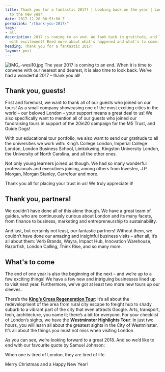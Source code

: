 ```yaml
---
title: Thank you for a fantastic 2017! | Looking back on the year | Looking forward
  to the new year
date: 2017-12-20 08:53:00 Z
permalink: "/thank-you-2017/"
tags:
- all
description: 2017 is coming to an end. We look back in gratitude, and look forward
  with excitement! Read more about what's happened and what's to come.
heading: Thank you for a fantastic 2017!
layout: post
---
```


![IMG_-wesi10.jpg](/uploads/IMG_-wesi10.jpg)
The year 2017 is coming to an end. When it is time to convene with our nearest and dearest, it is also time to look back. We’ve had a wonderful 2017 –  thank you all!

## Thank you, guests!

First and foremost, we want to thank all of our guests who joined on our tours! As a small company showcasing one of the most exciting cities in the world – our beloved London – your support means a great deal to us! We also specifically want to mention all of our guests who joined our fundraising tours in support of the 20in20 campaign for the MS Trust, and Guide Dogs!

With our educational tour portfolio, we also want to send our gratitude to all the universities we work with: King’s College London, Imperial College London, London Business School, Limkokwing, Kingston University London, the University of North Carolina, and all the other ones. 

Not only young learners joined us though. We had so many wonderful professionals and executives joining, among others from Investec, J.P Morgan, Morgan Stanley, Carrefour and more.

Thank you all for placing your trust in us! We truly appreciate it!

## Thank you, partners!

We couldn’t have done all of this alone though. We have a great team of guides, who are continuously curious about London and its many facets, from finance to business, marketing and entrepreneurship to sustainability. 

And last, but certainly not least, our fantastic partners! Without them, we couldn’t have done our amazing and insightful business visits – after all, it’s all about them: Verb Brands, Wayra, Impact Hub, Innovation Warehouse, Razorfish, London Calling, Think Rise, and so many more.

## What's to come

The end of one year is also the beginning of the next – and we’re up to a few exciting things! We have a few new and intriguing businesses lined up to visit next year. Furthermore, we’ve got at least two more new tours up our sleeves.

There’s the **[King’s Cross Regeneration Tour](https://www.insider-london.co.uk/tours/kings-cross-regeneration/)**: It’s all about the redevelopment of the area from rural city escape to freight hub to shady suburb to a vibrant part of the city that even attracts Google. Arts, transport, tech, architecture, you name it; there’s a bit for everyone. 
For your checklist of London’s sights, we have the **Westminster Highlights Tour**: In just two hours, you will learn all about the greatest sights in the City of Westminster. It’s all about the things you must not miss when visiting London.

As you can see, we’re looking forward to a great 2018. And so we’d like to end with our favourite quote by Samuel Johnson:

When one is tired of London, they are tired of life.

Merry Christmas and a Happy New Year!
